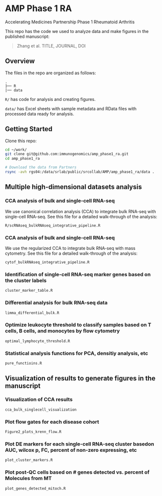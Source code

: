 # AMP Phase 1 RA

Accelerating Medicines Partnership Phase 1 Rheumatoid Arthritis

This repo has the code we used to analyze data and make figures in the
published manuscript:

> Zhang et al. TITLE, JOURNAL, DOI

## Overview

The files in the repo are organized as follows:

    .
    ├── R
    |── data

`R/` has code for analysis and creating figures.

`data/` has Excel sheets with sample metadata and RData files with processed data ready for analysis.

## Getting Started

Clone this repo:

```bash
cd ~/work/
git clone git@github.com:immunogenomics/amp_phase1_ra.git
cd amp_phase1_ra

# Download the data from Partners
rsync -avh rgs04:/data/srlab/public/srcollab/AMP/amp_phase1_ra/data .
```

## Multiple high-dimensional datasets analysis

### CCA analysis of bulk and single-cell RNA-seq

We use canonical correlation analysis (CCA) to integrate bulk RNA-seq with
single-cell RNA-seq. See this file for a detailed walk-through of the analysis:

    R/scRNAseq_bulkRNAseq_integrative_pipeline.R

### CCA analysis of bulk and single-cell RNA-seq

We use the regularized CCA to integrate bulk RNA-seq with mass cytometry. 
See this file for a detailed walk-through of the analysis:

    cytof_bulkRNAseq_integrative_pipeline.R
    
### Identification of single-cell RNA-seq marker genes based on the cluster labels     
    
    cluster_marker_table.R
    
### Differential analysis for bulk RNA-seq data

    limma_differential_bulk.R

### Optimize leukocyte threshold to classify samples based on T cells, B cells, and monocytes by flow cytometry

    optimal_lymphocyte_threshold.R
    
### Statistical analysis functions for PCA, densitiy analysis, etc

    pure_functioins.R
    

## Visualization of results to generate figures in the manuscript

### Visualization of CCA results

    cca_bulk_singlecell_visualization

### Plot flow gates for each disease cohort 

    Figure2_plots_krenn_flow.R

### Plot DE markers for each single-cell RNA-seq cluster basedon AUC, wilcox p, FC, percent of non-zero expressing, etc

    plot_cluster_markers.R
    
### Plot post-QC cells based on # genes detected vs. percent of Molecules from MT
    
    plot_genes_detected_mitoch.R
    
###


